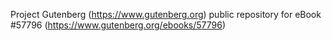 Project Gutenberg (https://www.gutenberg.org) public repository for
eBook #57796 (https://www.gutenberg.org/ebooks/57796)
